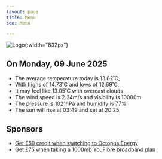 ```yaml
---
layout: page
title: Menu
seo: Menu

---
```


![Logo](/images/logo.jpg){:width="832px"}

<!-- weather_marker starts -->
## On Monday, 09 June 2025

- The average temperature today is 13.62˚C,
- With highs of 14.73˚C and lows of 12.69˚C,
- It may feel like 13.05˚C with overcast clouds
- The wind speed is 2.24m/s and visibility is 10000m
- The pressure is 1021hPa and humidity is 77%
- The sun will rise at 03:49 and set at 20:25

<!-- weather_marker ends -->

## Sponsors

- [Get £50 credit when switching to Octopus Energy](https://bit.ly/3oD1nnS)
- [Get £75 when taking a 1000mb YouFibre broadband plan](https://aklam.io/91zWhU?)
